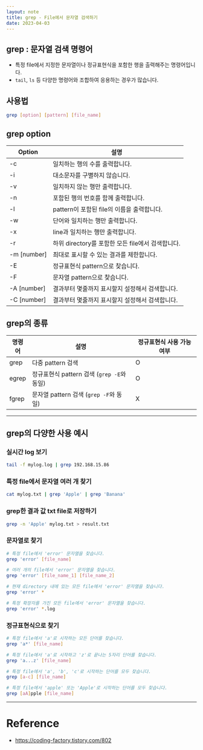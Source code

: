 ```yaml
---
layout: note
title: grep - File에서 문자열 검색하기
date: 2023-04-03
---
```





## grep : 문자열 검색 명령어

- 특정 file에서 지정한 문자열이나 정규표현식을 포함한 행을 출력해주는 명령어입니다.
- `tail`, `ls` 등 다양한 명령어와 조합하여 응용하는 경우가 많습니다.


## 사용법

```sh
grep [option] [pattern] [file_name]
```


## grep option

| Option | 설명 |
| --- | --- |
| -c | 일치하는 행의 수를 출력합니다. |
| -i | 대소문자를 구별하지 않습니다. |
| -v | 일치하지 않는 행만 출력합니다. |
| -n | 포함된 행의 번호를 함께 출력합니다. |
| -l | pattern이 포함된 file의 이름을 출력합니다. |
| -w | 단어와 일치하는 행만 출력합니다. |
| -x | line과 일치하는 행만 출력합니다. |
| -r | 하위 directory를 포함한 모든 file에서 검색합니다. |
| -m [number] | 최대로 표시할 수 있는 결과를 제한합니다. |
| -E | 정규표현식 pattern으로 찾습니다. |
| -F | 문자열 pattern으로 찾습니다. |
| -A [number] | 결과부터 몇줄까지 표시할지 설정해서 검색합니다. |
| -C [number] | 결과부터 몇줄까지 표시할지 설정해서 검색합니다. |


## grep의 종류

| 명령어 | 설명 | 정규표현식 사용 가능 여부 |
| --- | --- | --- |
| grep | 다중 pattern 검색 | O |
| egrep | 정규표현식 pattern 검색 (`grep -E`와 동일) | O |
| fgrep | 문자열 pattern 검색 (`grep -F`와 동일) | X |




---




## grep의 다양한 사용 예시


### 실시간 log 보기

```sh
tail -f mylog.log | grep 192.168.15.86
```


### 특정 file에서 문자열 여러 개 찾기

```sh
cat mylog.txt | grep 'Apple' | grep 'Banana'
```


### grep한 결과 값 txt file로 저장하기

```sh
grep -n 'Apple' mylog.txt > result.txt
```


### 문자열로 찾기

```sh
# 특정 file에서 'error' 문자열을 찾습니다.
grep 'error' [file_name]

# 여러 개의 file에서 'error' 문자열을 찾습니다.
grep 'error' [file_name_1] [file_name_2]

# 현재 directory 내에 있는 모든 file에서 'error' 문자열을 찾습니다.
grep 'error' *

# 특정 확장자를 가진 모든 file에서 'error' 문자열을 찾습니다.
grep 'error' *.log
```


### 정규표현식으로 찾기

```sh
# 특정 file에서 'a'로 시작하는 모든 단어를 찾습니다.
grep 'a*' [file_name]

# 특정 file에서 'a'로 시작하고 'z'로 끝나는 5자리 단어를 찾습니다.
grep 'a...z' [file_name]

# 특정 file에서 'a', 'b', 'c'로 시작하는 단어를 모두 찾습니다.
grep [a-c] [file_name]

# 특정 file에서 'apple' 또는 'Apple'로 시작하는 단어를 모두 찾습니다.
grep [aA]pple [file_name]
```




---




# Reference

- <https://coding-factory.tistory.com/802>
